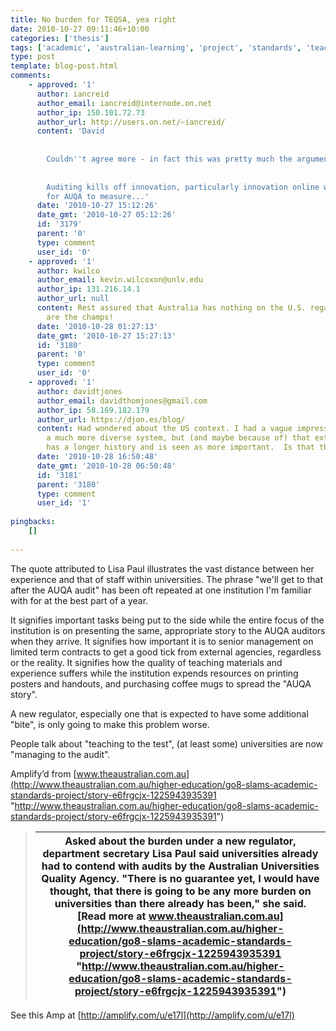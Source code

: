 ```yaml
---
title: No burden for TEQSA, yea right
date: 2010-10-27 09:11:46+10:00
categories: ['thesis']
tags: ['academic', 'australian-learning', 'project', 'standards', 'teaching-council']
type: post
template: blog-post.html
comments:
    - approved: '1'
      author: iancreid
      author_email: iancreid@internode.on.net
      author_ip: 150.101.72.73
      author_url: http://users.on.net/~iancreid/
      content: 'David
    
    
        Couldn''t agree more - in fact this was pretty much the argument of my PhD...
    
    
        Auditing kills off innovation, particularly innovation online which is so hard
        for AUQA to measure...'
      date: '2010-10-27 15:12:26'
      date_gmt: '2010-10-27 05:12:26'
      id: '3179'
      parent: '0'
      type: comment
      user_id: '0'
    - approved: '1'
      author: kwilco
      author_email: kevin.wilcoxon@unlv.edu
      author_ip: 131.216.14.1
      author_url: null
      content: Rest assured that Australia has nothing on the U.S. regarding games playing.  We
        are the champs!
      date: '2010-10-28 01:27:13'
      date_gmt: '2010-10-27 15:27:13'
      id: '3180'
      parent: '0'
      type: comment
      user_id: '0'
    - approved: '1'
      author: davidtjones
      author_email: davidthomjones@gmail.com
      author_ip: 58.169.182.179
      author_url: https://djon.es/blog/
      content: Had wondered about the US context. I had a vague impression that it is
        a much more diverse system, but (and maybe because of) that external accreditation
        has a longer history and is seen as more important.  Is that the case.
      date: '2010-10-28 16:50:48'
      date_gmt: '2010-10-28 06:50:48'
      id: '3181'
      parent: '3180'
      type: comment
      user_id: '1'
    
pingbacks:
    []
    
---
```

The quote attributed to Lisa Paul illustrates the vast distance between her experience and that of staff within universities. The phrase "we'll get to that after the AUQA audit" has been oft repeated at one institution I'm familiar with for at the best part of a year.  
  
It signifies important tasks being put to the side while the entire focus of the institution is on presenting the same, appropriate story to the AUQA auditors when they arrive. It signifies how important it is to senior management on limited term contracts to get a good tick from external agencies, regardless or the reality. It signifies how the quality of teaching materials and experience suffers while the institution expends resources on printing posters and handouts, and purchasing coffee mugs to spread the "AUQA story".  
  
A new regulator, especially one that is expected to have some additional "bite", is only going to make this problem worse.  
  
People talk about "teaching to the test", (at least some) universities are now "managing to the audit".

Amplify’d from [www.theaustralian.com.au](http://www.theaustralian.com.au/higher-education/go8-slams-academic-standards-project/story-e6frgcjx-1225943935391 "http://www.theaustralian.com.au/higher-education/go8-slams-academic-standards-project/story-e6frgcjx-1225943935391")

> |   Asked about the burden under a new regulator, department secretary Lisa Paul said universities already had to contend with audits by the Australian Universities Quality Agency.  "There is no guarantee yet, I would have thought, that there is going to be any more burden on universities than there already has been," she said.  [Read more at www.theaustralian.com.au](http://www.theaustralian.com.au/higher-education/go8-slams-academic-standards-project/story-e6frgcjx-1225943935391 "http://www.theaustralian.com.au/higher-education/go8-slams-academic-standards-project/story-e6frgcjx-1225943935391") |
> | --- |

See this Amp at [http://amplify.com/u/e17l](http://amplify.com/u/e17l)